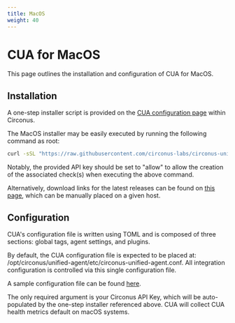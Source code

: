 ```yaml
---
title: MacOS
weight: 40
---
```


# CUA for MacOS

This page outlines the installation and configuration of CUA for MacOS.

## Installation

A one-step installer script is provided on the [CUA configuration page](https://login.circonus.com/?whereTo=%2Fagents%3Ftype%3Dhttptrap%3Acua%23overview_panel) within Circonus.

The MacOS installer may be easily executed by running the following command as root:

```sh
curl -sSL "https://raw.githubusercontent.com/circonus-labs/circonus-unified-agent/master/install/install_macos.sh" | bash -s -- --key <circonus api key>
```

Notably, the provided API key should be set to "allow" to allow the creation of the associated check(s) when executing the above command.

Alternatively, download links for the latest releases can be found on [this page](https://github.com/circonus-labs/circonus-unified-agent/releases/latest), which can be manually placed on a given host.

## Configuration

CUA's configuration file is written using TOML and is composed of three sections: global tags, agent settings, and plugins.

By default, the CUA configuration file is expected to be placed at: /opt/circonus/unified-agent/etc/circonus-unified-agent.conf. All integration configuration is controlled via this single configuration file.

A sample configuration file can be found [here](https://github.com/circonus-labs/circonus-unified-agent/blob/master/etc/example-circonus-unified-agent.conf).

The only required argument is your Circonus API Key, which will be auto-populated by the one-step installer referenced above. CUA will collect CUA health metrics default on macOS systems.
